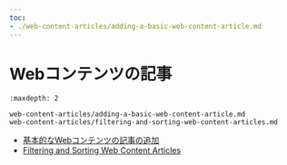 ```yaml
---
toc:
- ./web-content-articles/adding-a-basic-web-content-article.md
---
```

# Webコンテンツの記事

```{toctree}
:maxdepth: 2

web-content-articles/adding-a-basic-web-content-article.md
web-content-articles/filtering-and-sorting-web-content-articles.md
```

- [基本的なWebコンテンツの記事の追加](./web-content-articles/adding-a-basic-web-content-article.md)
- [Filtering and Sorting Web Content Articles](./web-content-articles/filtering-and-sorting-web-content-articles.md)
